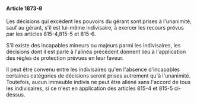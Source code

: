 #### Article 1873-8

Les décisions qui excèdent les pouvoirs du gérant sont prises à l'unanimité, sauf au gérant, s'il est lui-même indivisaire, à exercer les recours prévus par les articles 815-4,815-5 et 815-6.

S'il existe des incapables mineurs ou majeurs parmi les indivisaires, les décisions dont il est parlé à l'alinéa précédent donnent lieu à l'application des règles de protection prévues en leur faveur.

Il peut être convenu entre les indivisaires qu'en l'absence d'incapables certaines catégories de décisions seront prises autrement qu'à l'unanimité. Toutefois, aucun immeuble indivis ne peut être aliéné sans l'accord de tous les indivisaires, si ce n'est en application des articles 815-4 et 815-5 ci-dessus.

